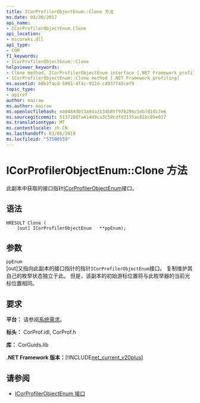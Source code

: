```yaml
---
title: ICorProfilerObjectEnum::Clone 方法
ms.date: 03/30/2017
api_name:
- ICorProfilerObjectEnum.Clone
api_location:
- mscorwks.dll
api_type:
- COM
f1_keywords:
- ICorProfilerObjectEnum::Clone
helpviewer_keywords:
- Clone method, ICorProfilerObjectEnum interface [.NET Framework profiling]
- ICorProfilerObjectEnum::Clone method [.NET Framework profiling]
ms.assetid: b0b2facd-5991-4f4c-932d-c4937f45cef9
topic_type:
- apiref
author: mairaw
ms.author: mairaw
ms.openlocfilehash: ea0484db53a94a3134b85f97b294c5eb7d1dc7e6
ms.sourcegitcommit: 5137208fa414d9ca3c58cdfd2155ac81bc89e917
ms.translationtype: MT
ms.contentlocale: zh-CN
ms.lasthandoff: 03/06/2019
ms.locfileid: "57500559"
---
```

# <a name="icorprofilerobjectenumclone-method"></a>ICorProfilerObjectEnum::Clone 方法
此副本中获取的接口指针[ICorProfilerObjectEnum](../../../../docs/framework/unmanaged-api/profiling/icorprofilerobjectenum-interface.md)接口。  
  
## <a name="syntax"></a>语法  
  
```  
HRESULT Clone (  
    [out] ICorProfilerObjectEnum   **ppEnum);  
```  
  
## <a name="parameters"></a>参数  
 `ppEnum`  
 [out]又指向此副本的接口指针的指针`ICorProfilerObjectEnum`接口。 复制维护其自己的枚举状态独立于此。 但是，该副本的初始游标位置将与此枚举器的当前光标位置相同。  
  
## <a name="requirements"></a>要求  
 **平台：** 请参阅[系统需求](../../../../docs/framework/get-started/system-requirements.md)。  
  
 **标头：** CorProf.idl, CorProf.h  
  
 **库：** CorGuids.lib  
  
 **.NET Framework 版本：**[!INCLUDE[net_current_v20plus](../../../../includes/net-current-v20plus-md.md)]  
  
## <a name="see-also"></a>请参阅
- [ICorProfilerObjectEnum 接口](../../../../docs/framework/unmanaged-api/profiling/icorprofilerobjectenum-interface.md)
